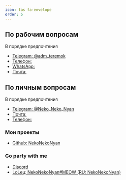```yaml
---
icon: fas fa-envelope
order: 5
---
```


## По рабочим вопросам

В порядке предпочтения

- [<i class="fab fa-telegram"></i> Telegram: @adm_teremok](https://t.me/adm_teremok)
- [<i class="fas fa-phone"></i> Телефон: <span class="my-phone" data-d="%31%30%2d%33%32%2d%30%35%30%c2%a0%29%36%39%39"></span>](my-phone:%31%30%33%32%30%35%30%36%39%39)
- [<i class="fab fa-whatsapp"></i> WhatsApp: <span class="my-phone" data-d="%35%34%2d%37%33%2d%30%31%31%c2%a0%29%33%35%39"></span>](my-phone:%35%34%37%33%30%31%31%33%35%39)
- [<i class="fas fa-envelope"></i> Почта: <span class="my-mail" data-d="teremok"></span>](my-mail:teremok)




## По личным вопросам

В порядке предпочтения

- [<i class="fab fa-telegram"></i> Telegram: @Neko_Neko_Nyan](https://t.me/Neko_Neko_Nyan)
- [<i class="fas fa-envelope"></i> Почта: <span class="my-mail" data-d="i"></span>](my-mail:i)
- [<i class="fas fa-phone"></i> Телефон: <span class="my-phone" data-d="%35%34%2d%37%33%2d%30%31%31%c2%a0%29%33%35%39"></span>](my-phone:%35%34%37%33%30%31%31%33%35%39)


### Мои проекты

- [<i class="fab fa-github"></i> Github: NekoNekoNyan](https://github.com/neko-neko-nyan)

### Go party with me

- [<i class="fab fa-discord"></i> Discord](https://discord.gg/WkarVKkys2)
- [<i class="fas fa-dragon"></i> LoLец: NekoNekoNyan#MEOW (RU: NekoNekoNyan)]()



<script>
var e=decodeURIComponent;
$('.my-mail').replaceWith(function(){return e('%24%40%6e%65%6b%6f%2d%64%65%76%2e%72%75').replace('$',$(this).data('d'))});
$('.my-phone').replaceWith(function(){return e('%2b%37%c2%a0%28')+e($(this).data('d')).split('').reverse().join('')});
$('a[href^="my-mail:"]').attr('href', function(i,d){return e('%6d%61%69%6c%74%6f%3a%24%40%6e%65%6b%6f%2d%64%65%76%2e%72%75').replace('$',d.slice(8))});
$('a[href^="my-phone:"]').attr('href', function(i,d){return e('%74%65%6c%3a%2b%37')+e(d.slice(9)).split('').reverse().join('')});
</script>
